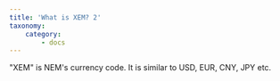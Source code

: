 ```yaml
---
title: 'What is XEM? 2'
taxonomy:
    category:
        - docs
---
```


"XEM" is NEM's currency code. It is similar to USD, EUR, CNY, JPY etc.